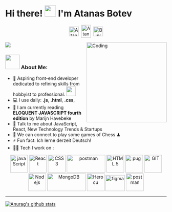 # Hi there! <img src="https://github.com/TheDudeThatCode/TheDudeThatCode/blob/master/Assets/Hi.gif" width="35" /> I'm Atanas Botev 

<p align="center">
  <a href="https://www.linkedin.com/in/atanas-botev-432491241/" target="blank"><img align="center" src="https://cdn.jsdelivr.net/npm/simple-icons@3.0.1/icons/linkedin.svg" alt="AtanasBotev" height="30" width="30" /></a>&nbsp;
  <a href="https://github.com/AtanasBotev" target="blank"><img align="center" src="https://cdn.jsdelivr.net/npm/simple-icons@3.0.1/icons/github.svg" alt="AtanasBotev" height="40" width="30" /></a>&nbsp;
  <a href="-------------------"><img align="center" alt="Buy me a Coffee" width="30px" src="https://cdn.jsdelivr.net/npm/simple-icons@3.0.1/icons/buymeacoffee.svg" /></a>
</p>

<img align="right" alt="Coding" width="250" height="250" src="https://media4.giphy.com/media/v1.Y2lkPTc5MGI3NjExMjR3dG1hdHF0ZDl3OTNtdm8xMTJxbzRjbG9yc3AyZXUybjBrcG00MCZlcD12MV9naWZzX3NlYXJjaCZjdD1n/VbnUQpnihPSIgIXuZv/giphy.webp">

![](https://camo.githubusercontent.com/992babdffd8c74a1502de375fbdf7e4d54773242/68747470733a2f2f6d656469612e67697068792e636f6d2f6d656469612f53576f536b4e36447854737a71494b4571762f67697068792e676966)
### <img src="https://github.com/TheDudeThatCode/TheDudeThatCode/blob/master/Assets/Developer.gif" width="45" /> About Me:


- 🏦 Aspiring front-end developer dedicated to refining skills from hobbyist to professional.
      <img src="https://media.giphy.com/media/WUlplcMpOCEmTGBtBW/giphy.gif" width="30">
- 💻 I use daily: **.js**, **.html**, **.css**, 
- 📖 I am currently reading **ELOQUENT JAVASCRIPT fourth edition** by Marijn Havebeke
- 💬 Talk to me about JavaScript, React, New Technology Trends & Startups
- 👯 We can connect to play some games of Chess ♟
- ⚡ Fun fact: Ich lerne derzeit Deutsch!
- 🧑‍💻 Tech I work on :

<p align="center">
      <img src="https://www.vectorlogo.zone/logos/javascript/javascript-icon.svg" alt="javaScript" width="55" height="55"/> 
      <img src="https://www.vectorlogo.zone/logos/reactjs/reactjs-icon.svg" alt="React" width="55" height="55"/> 
      <img src="https://www.vectorlogo.zone/logos/w3_css/w3_css-official.svg" alt="CSS 3" width="55" height="55"/>
      <img src="https://www.vectorlogo.zone/logos/json/json-ar21.svg" alt="postman" width="120" height="55"/>
      <img src="https://www.vectorlogo.zone/logos/w3_html5/w3_html5-icon.svg" alt="HTML 5" width="55" height="55"/>
      <img src="https://www.vectorlogo.zone/logos/pugjs/pugjs-icon.svg" alt="pug" width="55" height="55"/>
      <img src="https://www.vectorlogo.zone/logos/git-scm/git-scm-icon.svg" alt="GIT" width="55" height="55"/> 
      <img src="https://www.vectorlogo.zone/logos/nodejs/nodejs-icon.svg" alt="Nodejs" width="55" height="55"/>
      <img src="https://www.vectorlogo.zone/logos/mongodb/mongodb-ar21.svg" alt="MongoDB" width="120" height="55"/>
      <img src="https://www.vectorlogo.zone/logos/heroku/heroku-icon.svg" alt="Herocu" width="55" height="55"/>
      <img src="https://www.vectorlogo.zone/logos/figma/figma-icon.svg" alt="figma" width="60" height="50"/>
      <img src="https://www.vectorlogo.zone/logos/getpostman/getpostman-icon.svg" alt="postman" width="55" height="55"/>

   
</p>

---

[![Anurag's github stats](https://github-readme-stats.vercel.app/api?username=atanasbotev)](https://github.com/anuraghazra/github-readme-stats)

